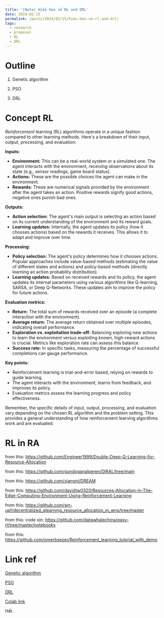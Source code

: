 ```yaml
---
title: '[Note] Hiểu hơn về RL and DRL'
date: 2024-02-15
permalink: /posts/2024/02/15/hieu-hon-ve-rl-and-drl/
tags:
  - research
  - proposal
  - RL
  - DRL
--- 
```


Outline
======

1. Genetic algorithm

2. PSO

3. DRL


Concept RL
======

*Reinforcement* learning (RL) algorithms operate in a unique fashion compared to other learning methods. Here's a breakdown of their input, output, processing, and evaluation:

**Inputs:**

* **Environment:** This can be a real-world system or a simulated one. The agent interacts with the environment, receiving observations about its state (e.g., sensor readings, game board status).
* **Actions:** These are the possible choices the agent can make in the environment.
* **Rewards:** These are numerical signals provided by the environment after the agent takes an action. Positive rewards signify good actions, negative ones punish bad ones.

**Outputs:**

* **Action selection:** The agent's main output is selecting an action based on its current understanding of the environment and its reward goals.
* **Learning updates:** Internally, the agent updates its policy (how it chooses actions) based on the rewards it receives. This allows it to adapt and improve over time.

**Processing:**

* **Policy selection:** The agent's policy determines how it chooses actions. Popular approaches include value-based methods (estimating the value of different states and actions) and policy-based methods (directly learning an action probability distribution).
* **Learning updates:** Based on received rewards and its policy, the agent updates its internal parameters using various algorithms like Q-learning, SARSA, or Deep Q-Networks. These updates aim to improve the policy for future actions.

**Evaluation metrics:**

* **Return:** The total sum of rewards received over an episode (a complete interaction with the environment).
* **Average return:** The average return obtained over multiple episodes, indicating overall performance.
* **Exploration vs. exploitation trade-off:** Balancing exploring new actions to learn the environment versus exploiting known, high-reward actions is crucial. Metrics like exploration rate can assess this balance.
* **Success rate:** In specific tasks, measuring the percentage of successful completions can gauge performance.

**Key points:**

* Reinforcement learning is trial-and-error based, relying on rewards to guide learning.
* The agent interacts with the environment, learns from feedback, and improves its policy.
* Evaluation metrics assess the learning progress and policy effectiveness.

Remember, the specific details of input, output, processing, and evaluation vary depending on the chosen RL algorithm and the problem setting. This provides a general understanding of how reinforcement learning algorithms work and are evaluated.



RL in RA
======

from this: https://github.com/Engineer1999/Double-Deep-Q-Learning-for-Resource-Allocation

from this: https://github.com/gundoganalperen/DIRAL/tree/main

from this: https://github.com/xiangni/DREAM

from this: https://github.com/davidtw0320/Resources-Allocation-in-The-Edge-Computing-Environment-Using-Reinforcement-Learning

from this: https://github.com/wn-upf/decentralized_qlearning_resource_allocation_in_wns/tree/master

from this: code xịn: https://github.com/datawhalechina/easy-rl/tree/master/notebooks

from this: https://github.com/omerbsezer/Reinforcement_learning_tutorial_with_demo


Link ref
======

[Genetic algorithm](https://colab.research.google.com/drive/1LevKUHVljPtbE6MlBQsGmB2myI8kCdoa?usp=sharing)

[PSO](https://colab.research.google.com/drive/1zqqIyr_R1p07L_2QiLufzQapx2wxqZbS?usp=drive_link)

[DRL](https://colab.research.google.com/drive/1ZQY0O_irqi1FuX57H3IIWwtBgVh7XOdK?usp=drive_link)

[Colab link](https://colab.research.google.com/drive/1_aDTl0VjSezW-syzHssqAK0-JXkboN8_?usp=sharing#scrollTo=3o1-KRDPcncA)

Hết.

